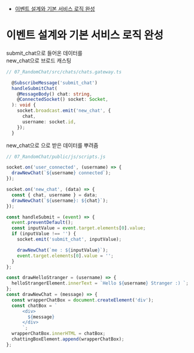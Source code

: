 <!-- TOC -->

- [이벤트 설계와 기본 서비스 로직 완성](#%EC%9D%B4%EB%B2%A4%ED%8A%B8-%EC%84%A4%EA%B3%84%EC%99%80-%EA%B8%B0%EB%B3%B8-%EC%84%9C%EB%B9%84%EC%8A%A4-%EB%A1%9C%EC%A7%81-%EC%99%84%EC%84%B1)

<!-- /TOC -->

# 이벤트 설계와 기본 서비스 로직 완성

submit_chat으로 들어온 데이터를  
new_chat으로 브로드 캐스팅
``` ts
// 07_RandomChat/src/chats/chats.gateway.ts

  @SubscribeMessage('submit_chat')
  handleSubmitChat(
    @MessageBody() chat: string,
    @ConnectedSocket() socket: Socket,
  ): void {
    socket.broadcast.emit('new_chat', {
      chat,
      username: socket.id,
    });
  }
```

new_chat으로 으로 받은 데이터를 뿌려줌
``` js
// 07_RandomChat/public/js/scripts.js

socket.on('user_connected', (username) => {
  drawNewChat(`${username} connected`);
});

socket.on('new_chat', (data) => {
  const { chat, username } = data;
  drawNewChat(`${username}: ${chat}`);
});

const handleSubmit = (event) => {
  event.preventDefault();
  const inputValue = event.target.elements[0].value;
  if (inputValue !== '') {
    socket.emit('submit_chat', inputValue);

    drawNewChat(`me : ${inputValue}`);
    event.target.elements[0].value = '';
  }
};

const drawHelloStranger = (username) => {
  helloStrangerElement.innerText = `Hello ${username} Stranger :) `;
};
const drawNewChat = (message) => {
  const wrapperChatBox = document.createElement('div');
  const chatBox = `
      <div>
        ${message}
      </div>
      `;
  wrapperChatBox.innerHTML = chatBox;
  chattingBoxElement.append(wrapperChatBox);
};
```